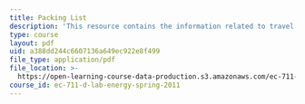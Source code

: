 ```yaml
---
title: Packing List
description: 'This resource contains the information related to travel packing. '
type: course
layout: pdf
uid: a388dd244c6607136a649ec922e8f499
file_type: application/pdf
file_location: >-
  https://open-learning-course-data-production.s3.amazonaws.com/ec-711-d-lab-energy-spring-2011/a388dd244c6607136a649ec922e8f499_MITEC_711S11_trip_pack.pdf
course_id: ec-711-d-lab-energy-spring-2011
---
```

